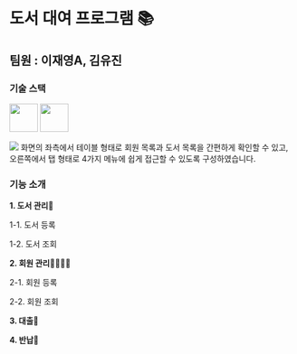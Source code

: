 # 도서 대여 프로그램 📚
 팀원 : 이재영A, 김유진
---
### 기술 스택
<img height="50" src="https://img.shields.io/badge/c++-00599C?style-flat&logo=C++&logoColor=white"/> <img height="50" src="https://img.shields.io/badge/Qt-41CD52?style=flat&logo=Qt&logoColor=white"/> 

<img src="https://github.com/user-attachments/assets/8527811e-2cde-43a7-8f7b-b3a7cea96f15"/>
화면의 좌측에서 테이블 형태로 회원 목록과 도서 목록을 간편하게 확인할 수 있고,
오른쪽에서 탭 형태로 4가지 메뉴에 쉽게 접근할 수 있도록 구성하였습니다.

### 기능 소개

**1. 도서 관리📖**

  1-1. 도서 등록

  1-2. 도서 조회


**2. 회원 관리👨‍👩‍👧‍👦**

  2-1. 회원 등록

  2-2. 회원 조회


**3. 대출📗** 


**4. 반납📘**

